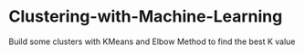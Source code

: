 # Clustering-with-Machine-Learning
Build some clusters with KMeans and Elbow Method to find the best K value

